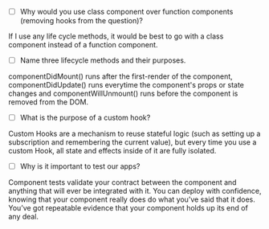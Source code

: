 - [ ] Why would you use class component over function components (removing hooks from the question)?

If I use any life cycle methods, it would be best to go with a class component instead of a function component.

- [ ] Name three lifecycle methods and their purposes.

componentDidMount() runs after the first-render of the component, componentDidUpdate() runs everytime the component's props or state changes and componentWillUnmount() runs before the component is removed from the DOM.

- [ ] What is the purpose of a custom hook?

Custom Hooks are a mechanism to reuse stateful logic (such as setting up a subscription and remembering the current value), but every time you use a custom Hook, all state and effects inside of it are fully isolated.

- [ ] Why is it important to test our apps?

Component tests validate your contract between the component and anything that will ever be integrated with it.
You can deploy with confidence, knowing that your component really does do what you’ve said that it does. You’ve got repeatable evidence that your component holds up its end of any deal.